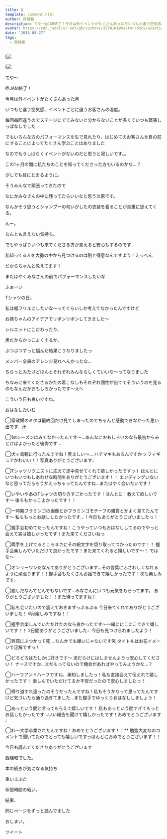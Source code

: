 ```yaml
---
title: @
template: comment.html
author: 西條和
description: てや〜@JAM終了！今月は外イベントがたくさんあった月いつもと違う空気感、イベントごとに違うお客さんの温度。...
avatar: https://cdn.jsdelivr.net/gh/zzzhxxx/227WiKi@master/docs/assets/photo/avatar/nagomi.jpg
date: "2018-05-27"
tags:
  - 西條和
---
```


!![](https://cdn.jsdelivr.net/gh/227WiKi/227WiKi-image@master/blog-image/nagomi-2018-05-27_1.jpg)

!![](https://cdn.jsdelivr.net/gh/227WiKi/227WiKi-image@master/blog-image/nagomi-2018-05-27_2.jpg)










てや〜










@JAM終了！











今月は外イベントがたくさんあった月









いつもと違う空気感、イベントごとに違うお客さんの温度。










毎回毎回違うのでステージにでてみないと分からないことが多くていつも緊張しっぱなしでした









でもいろんな方のパフォーマンスを生で見れたり、はじめてのお客さんを目の前にすることによってたくさん学ぶことはありました











なのでもうしばらくイベントがないのだと思うと寂しいです。。













この1ヶ月の間に私たちのことを知ってくださった方もいるのかな…？










少しでも目にとまるように。









そうみんなで頑張ってきたので










なにかみなさんの中に残ってたらいいなと思う次第です。












なんかそう思うとシャンプーの匂いがしたの衣装を着ることが貴重に思えてくる。









んー。










なんとも言えない気持ち。











でもやっぱりいつも来てくださる方が見えると安心もするのです









私知ってる人を大勢の中から見つけるのは割と得意なんですよう！えっへん








だからちゃんと見えてます！









またはやくみなさんの前でパフォーマンスしたいな












ふぁーい






















Tシャツの日。









私は裾フリルにしたいな〜ってぐらいしか考えてなかったんですけど










お姉ちゃんのアイデアでリボンリボンしてきました〜










シルエットにこだわったり、





黒だからかっこよくするか、








ぶつぶつずっと悩んだ結果こうなりましたっ










メンバー全員のアレンジ見れへんかったな…








ちらっとみたけどほんとそれぞれみんならしくていいな〜ってなりました















ちなみに来てくださるかたの着こなしもそれぞれ個性が出ててそういうのを見るのもなんだかおもしろかったです〜えへ










こういう日も良いですね。













おはなしたいむ







◯家政婦のミタは最終回だけ見てしまったのでちゃんと感動できなかった思い出です…汗




◯1stシーズンはみてなかったんです〜…あんなにおもしろいのなら最初からみとけばよかったと後悔です…





◯犬ヶ島観に行ったんですね！羨ましい〜…
ハチマキもあるんですかっ
フィギュアかわいい！！写真ありがとうございます♩





◯Tシャツリクエストに応えて途中見せてくれて嬉しかったですっ！
ほんとにいつもいつもしあわせな時間をありがとうございます！！
エンディングいないなと思ってたらもうかえっちゃってたんですね…またはやく会いたいです！






◯いやいやあのTシャツの切り方すごかったです！ほんとに！教えて欲しいです〜
後ろもかっこよかったです！！







◯一時期フラミンゴの画像とかフラミンゴモチーフの雑貨とかよく見てたんです〜
私ももっとお話ししたかったです…！今日もありがとうございましたっ！








◯握手会初めてだったんですね！こうやっていつもおはなししてるのでやっと会えて実は嬉しかったです！また来てくださいねっ







◯両手を上げてるところまさにその絵文字を切り取ってつかったのです！！
握手会楽しんでいただけて良かったです！また来てくれると嬉しいです〜！
ではな〜






◯オンリーワンだなんてありがとうございます…その言葉にふさわしくなれるように頑張ります！！握手会もたくさんお話できて嬉しかったです！次も楽しみです♩




◯癒しだなんてとんでもないです…みなさんにいつも元気をもらってます。
ありがとうございました！！また待ってますね！







◯私も会いたいので震えておきますっぶるぶる
今日来てくれてありがとうございました！
6月楽しみですね！！




◯握手会楽しんでいただけたのなら良かったです〜一緒ににこにこできて嬉しいです！！
2日間ありがとうございました♩今日も見つけられましたよう！





◯豆腐にぶつかって死…
なんかでも嫌いじゃないです笑
タイトルはお花イメージで正解ですっ！！





◯どろどろはたしかに好きです〜
泥だらけにはしませんようっ安心してください！
ナースですか…まだもってないので機会があればやってみようかな…？






◯ハーフアンドハーフですね、承知しましたっ！私も直接会えて伝えれて嬉しかったです！
楽しんでいただけてるか不安だったので安心しましたっ！







◯帰り道すれ違ったのそうだったんですね！私もそうかなって思ってたんですけど気づいたら通り過ぎてました…また握手でゆっくりおはなししましょう！









◯あっという間と言ってもらえて嬉しいです！
私もあっという間すぎてもっとお話したかったです…いい報告も聞けて嬉しかったです！おめでとうございます♩







◯わ〜大学卒業されたんですね！おめでとうございます！！**
勉強大変なのコメントで聞いてたのでとっても嬉しいですっほんとにおめでとうございます！！






今日も読んでくださりありがとうございます











西條和でした。












本の続きが気になる気持ち








重いまぶた











休憩時間の戦い。










結果、







同じページをずっと読んでました













おしまい。


ツイート




